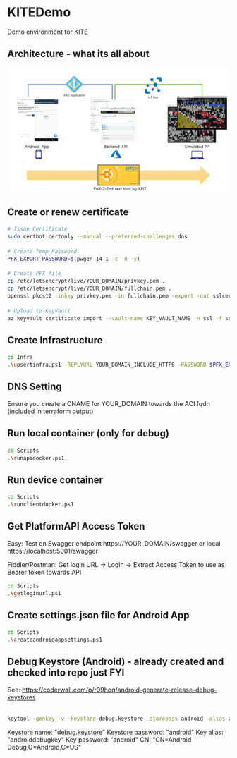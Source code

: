 # KITEDemo

Demo environment for KITE

## Architecture - what its all about

![architecture](Docs/architecture.png)

## Create or renew certificate

```bash
# Issue Certificate
sudo certbot certonly --manual --preferred-challenges dns

# Create Temp Password
PFX_EXPORT_PASSWORD=$(pwgen 14 1 -c -n -y)

# Create PFX file
cp /etc/letsencrypt/live/YOUR_DOMAIN/privkey.pem .
cp /etc/letsencrypt/live/YOUR_DOMAIN/fullchain.pem .
openssl pkcs12 -inkey privkey.pem -in fullchain.pem -export -out sslcert.pfx -passout pass:"$PFX_EXPORT_PASSWORD"

# Upload to KeyVault
az keyvault certificate import --vault-name KEY_VAULT_NAME -n ssl -f sslcert.pfx --password $PFX_EXPORT_PASSWORD
```

## Create Infrastructure

```bash
cd Infra
.\upsertinfra.ps1 -REPLYURL YOUR_DOMAIN_INCLUDE_HTTPS -PASSWORD $PFX_EXPORT_PASSWORD
```

## DNS Setting

Ensure you create a CNAME for YOUR_DOMAIN towards the ACI fqdn (included in terraform output)

## Run local container (only for debug)

```bash
cd Scripts
.\runapidocker.ps1
```

## Run device container

```bash
cd Scripts
.\runclientdocker.ps1
```

## Get PlatformAPI Access Token

Easy:
Test on Swagger endpoint https://YOUR_DOMAIN/swagger or local https://localhost:5001/swagger

Fiddler/Postman:
Get login URL -> LogIn -> Extract Access Token to use as Bearer token towards API

```bash
cd Scripts
.\getloginurl.ps1
```

## Create settings.json file for Android App

```bash
cd Scripts
.\createandroidappsettings.ps1
```

## Debug Keystore (Android) - already created and checked into repo just FYI

See: https://coderwall.com/p/r09hoq/android-generate-release-debug-keystores

```bash

keytool -genkey -v -keystore debug.keystore -storepass android -alias androiddebugkey -keypass android -keyalg RSA -keysize 2048 -validity 10000
```

Keystore name: "debug.keystore"
Keystore password: "android"
Key alias: "androiddebugkey"
Key password: "android"
CN: "CN=Android Debug,O=Android,C=US"